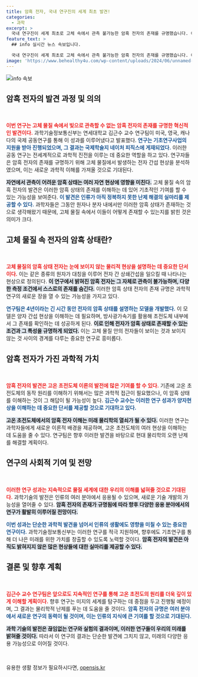 ```yaml
---
title: 암흑 전자, 국내 연구진의 세계 최초 발견!
categories:
  - 과학
excerpt: >
  국내 연구진이 세계 최초로 고체 속에서 관측 불가능한 암흑 전자의 존재를 규명했습니다. 이 발견은 물질의 특성 이해에 큰 변화의 초석을 마련하며, 고온초전도의 비밀을 풀 열쇠가 될 것으로 기대됩니다.
feature_text: >
  ## info 실시간 뉴스 속보입니다.

  국내 연구진이 세계 최초로 고체 속에서 관측 불가능한 암흑 전자의 존재를 규명했습니다. 이 발견은 물질의 특성 이해에 큰 변화의 초석을 마련하며, 고온초전도의 비밀을 풀 열쇠가 될 것으로 기대됩니다.
image: 'https://www.behealthy4u.com/wp-content/uploads/2024/06/unnamed-file.png'
---
```


<p><img src="https://www.behealthy4u.com/wp-content/uploads/2024/06/unnamed-file.png" alt="info 속보" /></p>

<h2 data-ke-size="size26">암흑 전자의 발견 과정 및 의의</h2>

<p data-ke-size="size16">&nbsp;</p>

<p data-ke-size="size16"><b><span style="color: #ee2323;">이번 연구는 고체 물질 속에서 빛으로 관측할 수 없는 암흑 전자의 존재를 규명한 혁신적인 발견이다.</span></b> 과학기술정보통신부는 연세대학교 김근수 교수 연구팀이 미국, 영국, 캐나다의 국제 공동연구를 통해 이 성과를 이루어냈다고 발표했다. <b><span style="color: #1a5490;">연구는 기초연구사업의 지원을 받아 진행되었으며, 그 결과는 국제학술지 네이처 피직스에 게재되었다.</span></b> 이러한 공동 연구는 전세계적으로 과학적 진전을 이루는 데 중요한 역할을 하고 있다. 연구자들은 암흑 전자의 존재를 규명하기 위해 고체 물질에서 발생하는 전자 간섭 현상을 분석하였으며, 이는 새로운 과학적 이해를 가져올 것으로 기대된다.</p>

<p data-ke-size="size16"><b><span style="background-color: #21538527;">자연에서 관측이 어려운 암흑 상태는 여러 자연 현상에 영향을 미친다.</span></b> 고체 물질 속의 암흑 전자의 발견은 이러한 암흑 상태의 존재를 이해하는 데 있어 기초적인 기여를 할 수 있는 가능성을 보여준다. <b><span style="color: #1a5490;">이 발견은 인류가 아직 정복하지 못한 난제 해결의 실마리를 제공할 수 있다.</span></b> 과학자들은 그동안 원자나 분자 내에서만 이러한 암흑 상태가 존재하는 것으로 생각해왔기 때문에, 고체 물질 속에서 이들이 어떻게 존재할 수 있는지를 밝힌 것은 의미가 크다.</p>

<h2 data-ke-size="size26">고체 물질 속 전자의 암흑 상태란?</h2>

<p data-ke-size="size16">&nbsp;</p>

<p data-ke-size="size16"><b><span style="color: #ee2323;">고체 물질의 암흑 상태 전자는 눈에 보이지 않는 물리적 현상을 설명하는 데 중요한 단서이다.</span></b> 이는 같은 종류의 원자가 대칭을 이루어 전자 간 상쇄간섭을 일으킬 때 나타나는 현상으로 정의된다. <b><span style="background-color: #21538527;">이 연구에서 밝혀진 암흑 전자는 그 자체로 관측이 불가능하며, 다양한 측정 조건에서 스스로의 존재를 숨긴다.</span></b> 이러한 암흑 상태 전자의 존재 규명은 과학적 연구의 새로운 장을 열 수 있는 가능성을 가지고 있다.</p>

<p data-ke-size="size16"><b><span style="color: #1a5490;">연구팀은 4년이라는 긴 시간 동안 전자의 암흑 상태를 설명하는 모델을 개발했다.</span></b> 이 모델은 양자 간섭 현상을 이해하는 데 필요하며, 방사광가속기를 활용해 초전도체 내부에서 그 존재를 확인하는 데 성공하게 된다. <b><span style="background-color: #21538527;">이로 인해 전자가 암흑 상태로 존재할 수 있는 조건과 그 특성을 규명하게 되었다.</span></b> 이는 고체 물질 안의 전자들이 보이는 것과 보이지 않는 것 사이의 경계를 다루는 중요한 연구로 흥미롭다.</p>

<h2 data-ke-size="size26">암흑 전자가 가진 과학적 가치</h2>

<p data-ke-size="size16">&nbsp;</p>

<p data-ke-size="size16"><b><span style="color: #ee2323;">암흑 전자의 발견은 고온 초전도체 이론의 발전에 많은 기여를 할 수 있다.</span></b> 기존에 고온 초전도체의 동작 원리를 이해하기 위해서는 많은 과학적 접근이 필요했으나, 이 암흑 상태를 이해하는 것이 그 해답이 될 가능성이 높다. <b><span style="color: #1a5490;">김근수 교수는 이러한 연구 성과가 양자현상을 이해하는 데 중요한 단서를 제공할 것으로 기대하고 있다.</span></b></p>

<p data-ke-size="size16"><b><span style="background-color: #21538527;">고온 초전도체에서의 암흑 전자 이해는 미래 물리학의 열쇠가 될 수 있다.</span></b> 이러한 연구는 과학자들에게 새로운 이론적 배경을 제공하며, 고온 초전도체의 여러 현상을 이해하는 데 도움을 줄 수 있다. 연구팀은 향후 이러한 발견을 바탕으로 현대 물리학의 오랜 난제를 해결할 계획이다.</p>

<h2 data-ke-size="size26">연구의 사회적 기여 및 전망</h2>

<p data-ke-size="size16">&nbsp;</p>

<p data-ke-size="size16"><b><span style="color: #ee2323;">이러한 연구 성과는 지속적으로 물질 세계에 대한 우리의 이해를 넓혀줄 것으로 기대된다.</span></b> 과학기술의 발전은 인류의 여러 분야에서 응용될 수 있으며, 새로운 기술 개발의 가능성을 열어줄 수 있다. <b><span style="background-color: #21538527;">암흑 전자의 존재가 규명됨에 따라 향후 다양한 응용 분야에서의 연구가 활발히 이루어질 전망이다.</span></b></p>

<p data-ke-size="size16"><b><span style="color: #1a5490;">이번 성과는 단순한 과학적 발견을 넘어서 인류의 생활에도 영향을 미칠 수 있는 중요한 연구이다.</span></b> 과학기술정보통신부는 이러한 연구를 적극 지원하며, 향후에도 기초연구를 통해 더 나은 미래를 위한 가치를 창출할 수 있도록 노력할 것이다. <b><span style="background-color: #21538527;">암흑 전자의 발견은 아직도 밝혀지지 않은 많은 현상들에 대한 실마리를 제공할 수 있다.</span></b></p>

<h2 data-ke-size="size26">결론 및 향후 계획</h2>

<p data-ke-size="size16">&nbsp;</p>

<p data-ke-size="size16"><b><span style="color: #ee2323;">김근수 교수 연구팀은 앞으로도 지속적인 연구를 통해 고온 초전도의 원리를 더욱 깊이 있게 이해할 계획이다.</span></b> 향후 연구는 미지의 세계를 탐구하는 데 중점을 두고 진행될 예정이며, 그 결과는 물리학적 난제를 푸는 데 도움을 줄 것이다. <b><span style="color: #1a5490;">암흑 전자의 규명은 여러 분야에서 새로운 연구의 동력이 될 것이며, 이는 인류의 지식에 큰 기여를 할 것으로 기대된다.</span></b></p>

<p data-ke-size="size16"><b><span style="background-color: #21538527;">과학 기술의 발전은 끊임없는 연구와 실험의 결과이며, 이러한 연구들이 우리의 미래를 밝혀줄 것이다.</span></b> 따라서 이 연구의 결과는 단순한 발견에 그치지 않고, 미래의 다양한 응용 가능성으로 이어질 것이다.</p>

<p data-ke-size="size16">&nbsp;</p>
유용한 생활 정보가 필요하시다면, <a href="https://opensis.kr" rel="dofollow">opensis.kr</a>


